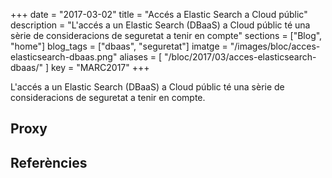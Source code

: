 +++
date        = "2017-03-02"
title       = "Accés a Elastic Search a Cloud públic"
description = "L'accés a un Elastic Search (DBaaS) a Cloud públic té una sèrie de consideracions de seguretat a tenir en compte"
sections    = ["Blog", "home"]
blog_tags	= ["dbaas", "seguretat"]
imatge 		= "/images/bloc/acces-elasticsearch-dbaas.png"
aliases       = [
"/bloc/2017/03/acces-elasticsearch-dbaas/"
]
key         = "MARC2017"
+++

L'accés a un Elastic Search (DBaaS) a Cloud públic té una sèrie de consideracions de seguretat a tenir en compte.

## Proxy


## Referències

